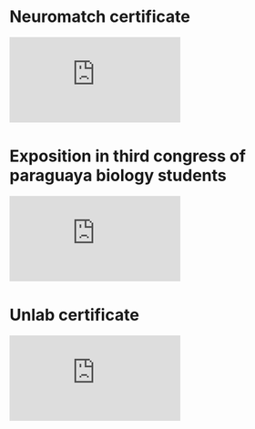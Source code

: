 # Neuromatch certificate

![image](https://github.com/JuanHigueraC/Certificates-/blob/fc30acee44daf59b69d62f1ed71aa8a964188e48/Neuromatch_Certificate.pdf)

# Exposition in third congress of paraguaya biology students
![image](https://github.com/JuanHigueraC/Certificates-/blob/fc30acee44daf59b69d62f1ed71aa8a964188e48/Oral%20exposition%20certificate%20congress%20Juan%20Higuera.pdf)

# Unlab certificate

![image](https://github.com/JuanHigueraC/Certificates-/blob/fc30acee44daf59b69d62f1ed71aa8a964188e48/La%20forma%20del%20alma%20como%20red%20compleja%20JUAN%20CAMILO%20HIGUERA%20CALDERON.pdf)
